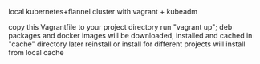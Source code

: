 local kubernetes+flannel cluster with vagrant + kubeadm

copy this Vagrantfile to your project directory
run "vagrant up"; deb packages and docker images will be
   downloaded, installed and cached in "cache" directory
later reinstall or install for different projects will
   install from local cache



